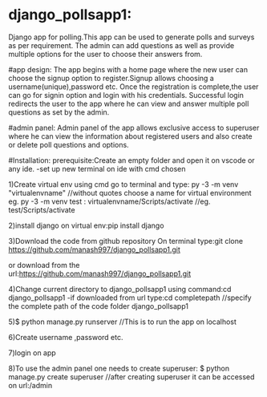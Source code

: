 # django_pollsapp1:
Django app for polling.This app can be used to generate polls and surveys as per requirement.
The admin can add questions as well as provide multiple options for the user to choose their answers from.

#app design:
The app begins with a home page where the new user can choose the signup option to register.Signup allows choosing a username(unique),password etc.
Once the registration is complete,the user can go for signin option and login with his credentials.
Successful login redirects the user to the app where he can view and answer multiple poll questions as set by the admin.

#admin panel:
Admin panel of the app allows exclusive access to superuser where he can view the information about registered users and also create or delete poll questions and options.

#Installation:
prerequisite:Create an empty folder and open it on vscode or any ide.
-set up new terminal on ide with cmd chosen

1)Create virtual env using cmd
go to terminal and type: py -3 -m venv "virtualenvname"  //without quotes choose a name for virtual environment eg. py -3 -m venv test
                       : virtualenvname/Scripts/activate  //eg. test/Scripts/activate

2)install django on virtual env:pip install django

3)Download the code from github repository
On terminal type:git clone https://github.com/manash997/django_pollsapp1.git

or download from the url:https://github.com/manash997/django_pollsapp1.git

4)Change current directory to django_pollsapp1 using command:cd django_pollsapp1 
-if downloaded from url type:cd completepath //specify the complete path of the code folder django_pollsapp1 



5)$ python manage.py runserver  //This is to run the app on localhost

6)Create username ,password etc.

7)login on app

8)To use the admin panel one needs to create superuser:
$ python manage.py create superuser
//after creating superuser it can be accessed on url:/admin








